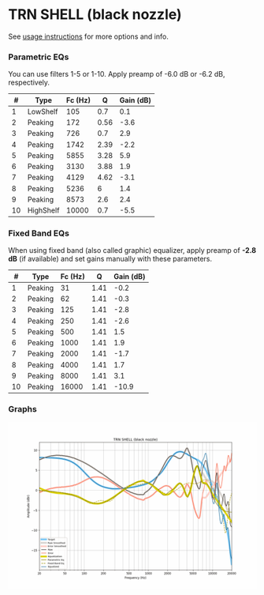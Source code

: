 # TRN SHELL (black nozzle)
See [usage instructions](https://github.com/jaakkopasanen/AutoEq#usage) for more options and info.

### Parametric EQs
You can use filters 1-5 or 1-10. Apply preamp of -6.0 dB or -6.2 dB, respectively.

|   # | Type      |   Fc (Hz) |    Q |   Gain (dB) |
|-----|-----------|-----------|------|-------------|
|   1 | LowShelf  |       105 | 0.7  |         0.1 |
|   2 | Peaking   |       172 | 0.56 |        -3.6 |
|   3 | Peaking   |       726 | 0.7  |         2.9 |
|   4 | Peaking   |      1742 | 2.39 |        -2.2 |
|   5 | Peaking   |      5855 | 3.28 |         5.9 |
|   6 | Peaking   |      3130 | 3.88 |         1.9 |
|   7 | Peaking   |      4129 | 4.62 |        -3.1 |
|   8 | Peaking   |      5236 | 6    |         1.4 |
|   9 | Peaking   |      8573 | 2.6  |         2.4 |
|  10 | HighShelf |     10000 | 0.7  |        -5.5 |

### Fixed Band EQs
When using fixed band (also called graphic) equalizer, apply preamp of **-2.8 dB** (if available) and set gains manually with these parameters.

|   # | Type    |   Fc (Hz) |    Q |   Gain (dB) |
|-----|---------|-----------|------|-------------|
|   1 | Peaking |        31 | 1.41 |        -0.2 |
|   2 | Peaking |        62 | 1.41 |        -0.3 |
|   3 | Peaking |       125 | 1.41 |        -2.8 |
|   4 | Peaking |       250 | 1.41 |        -2.6 |
|   5 | Peaking |       500 | 1.41 |         1.5 |
|   6 | Peaking |      1000 | 1.41 |         1.9 |
|   7 | Peaking |      2000 | 1.41 |        -1.7 |
|   8 | Peaking |      4000 | 1.41 |         1.7 |
|   9 | Peaking |      8000 | 1.41 |         3.1 |
|  10 | Peaking |     16000 | 1.41 |       -10.9 |

### Graphs
![](./TRN%20SHELL%20(black%20nozzle).png)
